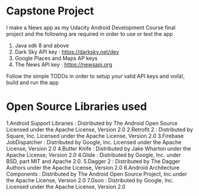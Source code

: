 # Capstone Project

I make a News app as my Udacity Android Development Course final project
and the following are required in order to use or test the app

1. Java sdk 8 and above
2. Dark Sky API key : https://darksky.net/dev
3. Google Places and Maps AP keys  
4. The News API key : https://newsapi.org

Follow the simple TODOs in order to setup your valid API keys and voilà!, build and run the app

# Open Source Libraries used
1.Android Support Libraries : Distributed by The Android Open Source Licensed under the Apache License, Version 2.0
2.Retrofit 2 : Distributed by Square, Inc. Licensed under the Apache License, Version 2.0 
3.Firebase JobDispatcher : Distributed by Google, Inc. Licensed under the Apache License, Version 2.0 
4.Butter Knife : Distributed by Jake Wharton under the Apache License, Version 2.0
4.Glide : Distributed by Google, Inc. under BSD, part MIT and Apache 2.0.
5.Dagger 2 : Distributed by The Dagger Authors under the Apache License, Version 2.0
6.Android Architecture Components : Distributed by The Android Open Source Project, Inc.under the Apache License, Version 2.0
7.Gson : Distributed by Google, Inc. Licensed under the Apache License, Version 2.0 

